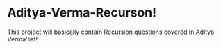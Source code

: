 # Aditya-Verma-Recurson!
This project will basically contain Recursion questions covered in Aditya Verma'list!

